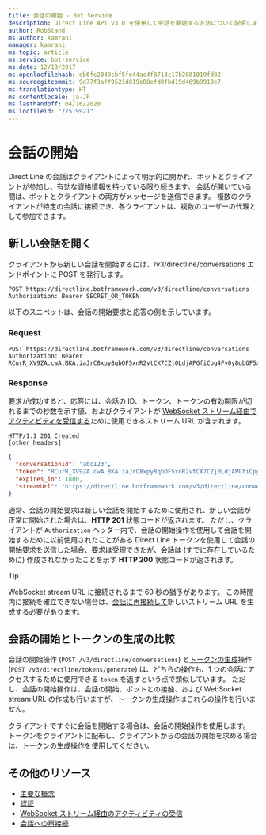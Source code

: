 ```yaml
---
title: 会話の開始 - Bot Service
description: Direct Line API v3.0 を使用して会話を開始する方法について説明します。
author: RobStand
ms.author: kamrani
manager: kamrani
ms.topic: article
ms.service: bot-service
ms.date: 12/13/2017
ms.openlocfilehash: db6fc2049cbf5fe44ac4f8713c17b2081019fd82
ms.sourcegitcommit: 9d77f3aff9521d819e88efd0fbd19d469b9919e7
ms.translationtype: HT
ms.contentlocale: ja-JP
ms.lasthandoff: 04/16/2020
ms.locfileid: "77519921"
---
```

# <a name="start-a-conversation"></a>会話の開始

Direct Line の会話はクライアントによって明示的に開かれ、ボットとクライアントが参加し、有効な資格情報を持っている限り続きます。 会話が開いている間は、ボットとクライアントの両方がメッセージを送信できます。 複数のクライアントが特定の会話に接続でき、各クライアントは、複数のユーザーの代理として参加できます。

## <a name="open-a-new-conversation"></a>新しい会話を開く

クライアントから新しい会話を開始するには、/v3/directline/conversations エンドポイントに POST を発行します。

```http
POST https://directline.botframework.com/v3/directline/conversations
Authorization: Bearer SECRET_OR_TOKEN
```

以下のスニペットは、会話の開始要求と応答の例を示しています。

### <a name="request"></a>Request

```http
POST https://directline.botframework.com/v3/directline/conversations
Authorization: Bearer RCurR_XV9ZA.cwA.BKA.iaJrC8xpy8qbOF5xnR2vtCX7CZj0LdjAPGfiCpg4Fv0y8qbOF5xPGfiCpg4Fv0y8qqbOF5x8qbOF5xn
```

### <a name="response"></a>Response

要求が成功すると、応答には、会話の ID、トークン、トークンの有効期限が切れるまでの秒数を示す値、およびクライアントが [WebSocket ストリーム経由でアクティビティを受信する](bot-framework-rest-direct-line-3-0-receive-activities.md#connect-via-websocket)ために使用できるストリーム URL が含まれます。

```http
HTTP/1.1 201 Created
[other headers]
```

```json
{
  "conversationId": "abc123",
  "token": "RCurR_XV9ZA.cwA.BKA.iaJrC8xpy8qbOF5xnR2vtCX7CZj0LdjAPGfiCpg4Fv0y8qbOF5xPGfiCpg4Fv0y8qqbOF5x8qbOF5xn",
  "expires_in": 1800,
  "streamUrl": "https://directline.botframework.com/v3/directline/conversations/abc123/stream?t=RCurR_XV9ZA.cwA..."
}
```

通常、会話の開始要求は新しい会話を開始するために使用され、新しい会話が正常に開始された場合は、**HTTP 201** 状態コードが返されます。 ただし、クライアントが `Authorization` ヘッダー内で、会話の開始操作を使用して会話を開始するために以前使用されたことがある Direct Line トークンを使用して会話の開始要求を送信した場合、要求は受理できたが、会話は (すでに存在しているために) 作成されなかったことを示す **HTTP 200** 状態コードが返されます。

> [!TIP]
> WebSocket stream URL に接続されるまで 60 秒の猶予があります。 この時間内に接続を確立できない場合は、[会話に再接続して](bot-framework-rest-direct-line-3-0-reconnect-to-conversation.md)新しいストリーム URL を生成する必要があります。

## <a name="start-conversation-versus-generate-token"></a>会話の開始とトークンの生成の比較

会話の開始操作 (`POST /v3/directline/conversations`) と[トークンの生成](bot-framework-rest-direct-line-3-0-authentication.md#generate-token)操作 (`POST /v3/directline/tokens/generate`) は、どちらの操作も、1 つの会話にアクセスするために使用できる `token` を返すという点で類似しています。 ただし、会話の開始操作は、会話の開始、ボットとの接触、および WebSocket stream URL の作成も行いますが、トークンの生成操作はこれらの操作を行いません。 

クライアントですぐに会話を開始する場合は、会話の開始操作を使用します。 トークンをクライアントに配布し、クライアントからの会話の開始を求める場合は、[トークンの生成](bot-framework-rest-direct-line-3-0-authentication.md#generate-token)操作を使用してください。 

## <a name="additional-resources"></a>その他のリソース

- [主要な概念](bot-framework-rest-direct-line-3-0-concepts.md)
- [認証](bot-framework-rest-direct-line-3-0-authentication.md)
- [WebSocket ストリーム経由のアクティビティの受信](bot-framework-rest-direct-line-3-0-receive-activities.md#connect-via-websocket)
- [会話への再接続](bot-framework-rest-direct-line-3-0-reconnect-to-conversation.md)
